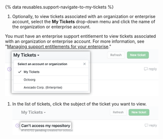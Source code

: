 {% data reusables.support-navigate-to-my-tickets %}
1. Optionally, to view tickets associated with an organization or enterprise account, select the **My Tickets** drop-down menu and click the name of the organization or enterprise account. 

  You must have an enterprise support entitlement to view tickets associated with an organization or enterprise account. For more information, see "[Managing support entitlements for your enterprise](/enterprise-cloud@latest/admin/user-management/managing-users-in-your-enterprise/managing-support-entitlements-for-your-enterprise)."
![Screenshot of the "My Tickets" dropdown menu.](/assets/images/help/support/ticket-context.png)
1. In the list of tickets, click the subject of the ticket you want to view.
![Screenshot showing a list of support tickets with the subject highlighted.](/assets/images/help/support/my-tickets-list.png)
